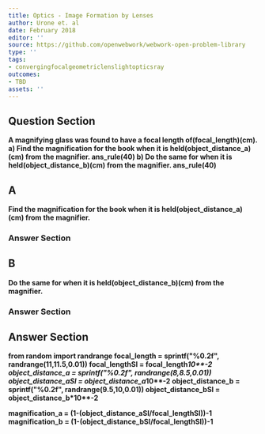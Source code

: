 ```yaml
---
title: Optics - Image Formation by Lenses
author: Urone et. al
date: February 2018
editor: ''
source: https://github.com/openwebwork/webwork-open-problem-library
type: ''
tags:
- convergingfocalgeometriclenslightopticsray
outcomes:
- TBD
assets: ''
---
```


## Question Section 

<b>
A magnifying glass was found to have a focal length of(focal_length)(cm).
a) Find the magnification for the book when it is held(object_distance_a)(cm) from the magnifier.
ans_rule(40)
b) Do the same for when it is held(object_distance_b)(cm) from the magnifier. 
ans_rule(40)

## A
Find the magnification for the book when it is held(object_distance_a)(cm) from the magnifier.
### Answer Section
## B
Do the same for when it is held(object_distance_b)(cm) from the magnifier. 
### Answer Section


## Answer Section

from random import randrange
focal_length = sprintf("%0.2f", randrange(11,11.5,0.01))
focal_lengthSI = focal_length*10**-2
object_distance_a = sprintf("%0.2f", randrange(8,8.5,0.01))
object_distance_aSI = object_distance_a*10**-2
object_distance_b = sprintf("%0.2f", randrange(9.5,10,0.01))
object_distance_bSI = object_distance_b*10**-2

magnification_a = (1-(object_distance_aSI/focal_lengthSI))**-1
magnification_b = (1-(object_distance_bSI/focal_lengthSI))**-1